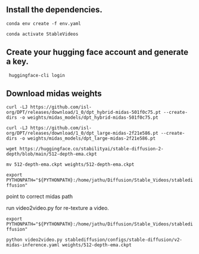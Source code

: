 ## Install the dependencies. 


`conda env create -f env.yaml`

`conda activate StableVideos`

## Create your hugging face account and generate a key.

` huggingface-cli login`


## Download midas weights

`curl -LJ https://github.com/isl-org/DPT/releases/download/1_0/dpt_hybrid-midas-501f0c75.pt --create-dirs -o weights/midas_models/dpt_hybrid-midas-501f0c75.pt`

`curl -LJ https://github.com/isl-org/DPT/releases/download/1_0/dpt_large-midas-2f21e586.pt --create-dirs -o weights/midas_models/dpt_large-midas-2f21e586.pt`

`wget https://huggingface.co/stabilityai/stable-diffusion-2-depth/blob/main/512-depth-ema.ckpt`

`mv 512-depth-ema.ckpt weights/512-depth-ema.ckpt`

`export PYTHONPATH="${PYTHONPATH}:/home/jathu/Diffusion/Stable_Videos/stablediffusion"`


point to correct midas path
<!-- /home/jathu/Diffusion/Stable_Videos/stablediffusion/ldm/modules/midas/api.py -->

run video2video.py for re-texture a video.

`export PYTHONPATH="${PYTHONPATH}:/home/jathu/Diffusion/Stable_Videos/stablediffusion"`

`python video2video.py stablediffusion/configs/stable-diffusion/v2-midas-inference.yaml weights/512-depth-ema.ckpt`